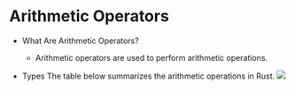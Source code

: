 # Arithmetic Operators

- What Are Arithmetic Operators?
    - Arithmetic operators are used to perform arithmetic operations.
    
- Types 
The table below summarizes the arithmetic operations in Rust.
![](https://raw.githubusercontent.com/sangam14/RustLabs/master/img/arth-op.png)


    
